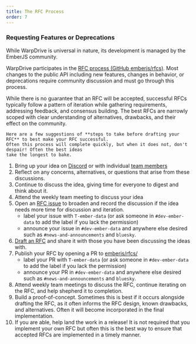 ```yaml
---
title: The RFC Process
order: 7
---
```


### Requesting Features or Deprecations

While WarpDrive is universal in nature, its development is managed by the EmberJS community.

WarpDrive participates in the [RFC process (GitHub emberjs/rfcs)](https://github.com/emberjs/rfcs/).
Most changes to the public API including new features, changes in behavior, or deprecations require
community discussion and must go through this process.

While there is no guarantee that an RFC will be accepted, successful RFCs typically follow a pattern
of iteration while gathering requirements, addressing feedback, and consensus building. The best RFCs
are narrowly scoped with clear understanding of alternatives, drawbacks, and their effect on the community.

    Here are a few suggestions of **steps to take before drafting your RFC** to best make your RFC successful.
    Often this process will complete quickly, but when it does not, don't despair! Often the best ideas
    take the longest to bake.

1. Bring up your idea on [Discord](https://discord.gg/PHBbnWJx5S) or
   with individual [team members](https://emberjs.com/team/)
2. Reflect on any concerns, alternatives, or questions that arise from these discussions.
3. Continue to discuss the idea, giving time for everyone to digest and think about it.
4. Attend the weekly team meeting to discuss your idea
5. Open an [RFC issue](https://github.com/emberjs/rfcs/issues?q=is%3Aissue+is%3Aopen+label%3AT-ember-data)
   to broaden and record the discussion if the idea needs more time for discussion and iteration.
   - label your issue with `T-ember-data` (or ask someone in `#dev-ember-data` to add the label if you lack the permission)
   - announce your issue in `#dev-ember-data` and anywhere else desired such as `#news-and-announcements` and `bluesky`.
6. [Draft an RFC](https://github.com/emberjs/rfcs#what-the-process-is) and share it with those you have
   been discussing the ideas with.
7. Publish your RFC by opening a PR to [emberjs/rfcs/](https://github.com/emberjs/rfcs/pulls?q=is%3Apr+is%3Aopen+label%3AT-ember-data)
   - label your PR with `T-ember-data` (or ask someone in `#dev-ember-data` to add the label if you lack the permission)
   - announce your PR in `#dev-ember-data` and anywhere else desired such as `#news-and-announcements` and `bluesky`.
8. Attend weekly team meetings to discuss the RFC, continue iterating on the RFC, and help shepherd it to completion.
9. Build a proof-of-concept. Sometimes this is best if it occurs alongside drafting the RFC, as it often informs
   the RFC design, known drawbacks, and alternatives. Often it will become incorporated in the final implementation.
10. If you are able, help land the work in a release! It is not required that you implement your own RFC but often
    this is the best way to ensure that accepted RFCs are implemented in a timely manner.
